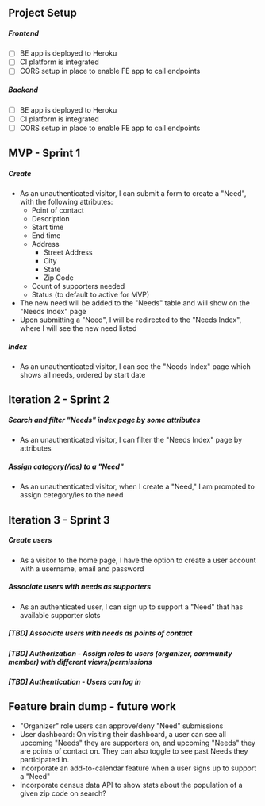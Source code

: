 ## Project Setup 

##### Frontend
* [ ] BE app is deployed to Heroku
* [ ] CI platform is integrated 
* [ ] CORS setup in place to enable FE app to call endpoints 

##### Backend
* [ ] BE app is deployed to Heroku
* [ ] CI platform is integrated 
* [ ] CORS setup in place to enable FE app to call endpoints 

## MVP - Sprint 1

##### Create
* As an unauthenticated visitor, I can submit a form to create a "Need", with the following attributes:
    * Point of contact
    * Description
    * Start time
    * End time
    * Address
      * Street Address
      * City
      * State
      * Zip Code   
    * Count of supporters needed
    * Status (to default to active for MVP)
 * The new need will be added to the "Needs" table and will show on the "Needs Index" page
 * Upon submitting a "Need", I will be redirected to the "Needs Index", where I will see the new need listed

##### Index
* As an unauthenticated visitor, I can see the "Needs Index" page which shows all needs, ordered by start date 

## Iteration 2 - Sprint 2
##### Search and filter "Needs" index page by some attributes
* As an unauthenticated visitor, I can filter the "Needs Index" page by <TBD> attributes

##### Assign category(/ies) to a "Need"
* As an unauthenticated visitor, when I create a "Need," I am prompted to assign <TBD count> cetegory/ies to the need 

## Iteration 3 - Sprint 3
##### Create users
* As a visitor to the home page, I have the option to create a user account with a username, email and password
   
##### Associate users with needs as supporters
* As an authenticated user, I can sign up to support a "Need" that has available supporter slots 
   
##### [TBD] Associate users with needs as points of contact
##### [TBD] Authorization - Assign roles to users (organizer, community member) with different views/permissions
##### [TBD] Authentication - Users can log in

## Feature brain dump - future work 
* "Organizer" role users can approve/deny "Need" submissions
* User dashboard: On visiting their dashboard, a user can see all upcoming "Needs" they are supporters on, and upcoming "Needs" they are points of contact on. They can also toggle to see past Needs they participated in. 
* Incorporate an add-to-calendar feature when a user signs up to support a "Need"
* Incorporate census data API to show stats about the population of a given zip code on search?
